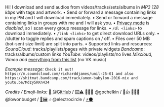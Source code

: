Hi! I download and send audios from videos/tracks/sets/albums in *MP3 128 kbps* with tags and artwork.
• Send or forward a message containing links in my PM and I will download immediately.
• Send or forward a message containing links in groups with me and I will ask you.
• [Privacy mode](https://core.telegram.org/bots#privacy-mode) is _disabled_, so I scan every group message for links.
• `/dl <links>` to download immediately.
• `/link <links>` to get direct download URLs only.
• /clutter to toggle replies and spam captions on / off.
• Files over 50 MB (bot-sent size limit) are split into parts.
• Supported links and resources:
*SoundCloud*: tracks/playlists/pages with private widgets
*Bandcamp*: tracks/albums/custom links
*YouTube*: videos/playlists/no lives
*Mixcloud, Vimeo and* [everything from this list](https://rg3.github.io/youtube-dl/supportedsites.html) (no VK music)

*Example message:*
`Check it out! https://m.soundcloud.com/richarddjames/umil-25-01 and also https://shitmat.bandcamp.com/track/amen-babylon-2016-mix and youtu.be/Mdzy5RKn434`

*Credits / Emoji-links:*
[🌟 @GitHub](https://github.com/gpchelkin/scdlbot) / [⌨️⚠](https://github.com/gpchelkin/scdlbot/issues)
👨🏻‍💻 @gpchelkin / [🐝👍](http://pchelk.in/)
👩🏻‍🎨 @lowonbudget / [🎨🖼️](https://www.behance.net/lowonbudget)
🎶 @electrocircle / [⚡⚫](https://t.me/Eklight)
